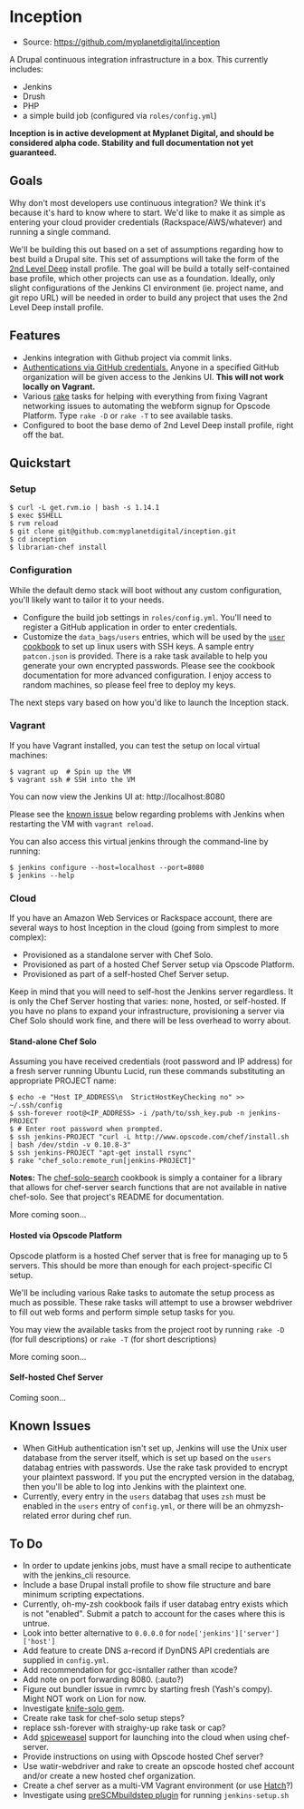 Inception
=========

  - Source: https://github.com/myplanetdigital/inception

A Drupal continuous integration infrastructure in a box. This currently
includes:

  - Jenkins
  - Drush
  - PHP
  - a simple build job (configured via `roles/config.yml`)

**Inception is in active development at Myplanet Digital, and should be
considered alpha code. Stability and full documentation not yet
guaranteed.**

Goals
-----

Why don't most developers use continuous integration? We think it's
because it's hard to know where to start. We'd like to make it as simple
as entering your cloud provider credentials (Rackspace/AWS/whatever) and
running a single command.

We'll be building this out based on a set of assumptions regarding how
to best build a Drupal site. This set of assumptions will take the form
of the [2nd Level Deep][2ndleveldeep] install profile. The goal will be
build a totally self-contained base profile, which other projects can
use as a foundation. Ideally, only slight configurations of the Jenkins
CI environment (ie. project name, and git repo URL) will be needed in
order to build any project that uses the 2nd Level Deep install profile.

Features
--------

  - Jenkins integration with Github project via commit links.
  - [Authentications via GitHub credentials.][plugin-github-oauth]
    Anyone in a specified GitHub organization will be given access to
    the Jenkins UI. **This will not work locally on Vagrant.**
  - Various [rake][about-rake] tasks for helping with everything from
    fixing Vagrant networking issues to automating the webform signup
    for Opscode Platform. Type `rake -D` or `rake -T` to see available
    tasks.
  - Configured to boot the base demo of 2nd Level Deep install profile,
    right off the bat.

Quickstart
----------

### Setup

    $ curl -L get.rvm.io | bash -s 1.14.1
    $ exec $SHELL
    $ rvm reload
    $ git clone git@github.com:myplanetdigital/inception.git
    $ cd inception
    $ librarian-chef install

### Configuration

While the default demo stack will boot without any custom configuration, you'll
likely want to tailor it to your needs.

  - Configure the build job settings in `roles/config.yml`. You'll need
    to register a GitHub application in order to enter credentials.
  - Customize the `data_bags/users` entries, which will be used by the
    [`user` cookbook][user-cookbook] to set up linux users with SSH
keys.  A sample entry `patcon.json` is provided. There is a rake task
available to help you generate your own encrypted passwords. Please see
the cookbook documentation for more advanced configuration. I enjoy
access to random machines, so please feel free to deploy my keys.

The next steps vary based on how you'd like to launch the Inception
stack.

### Vagrant

If you have Vagrant installed, you can test the setup on local virtual
machines:

    $ vagrant up  # Spin up the VM
    $ vagrant ssh # SSH into the VM

You can now view the Jenkins UI at: http://localhost:8080

Please see the [known issue](#known-issues) below regarding problems
with Jenkins when restarting the VM with `vagrant reload`.

You can also access this virtual jenkins through the command-line by
running:

    $ jenkins configure --host=localhost --port=8080
    $ jenkins --help

### Cloud

If you have an Amazon Web Services or Rackspace account, there are
several ways to host Inception in the cloud (going from simplest to more
complex):

  - Provisioned as a standalone server with Chef Solo.
  - Provisioned as part of a hosted Chef Server setup via Opscode
    Platform.
  - Provisioned as part of a self-hosted Chef Server setup.

Keep in mind that you will need to self-host the Jenkins server
regardless. It is only the Chef Server hosting that varies: none,
hosted, or self-hosted. If you have no plans to expand your
infrastructure, provisioning a server via Chef Solo should work fine,
and there will be less overhead to worry about.

#### Stand-alone Chef Solo

Assuming you have received credentials (root password and IP address)
for a fresh server running Ubuntu Lucid, run these commands substituting
an appropriate PROJECT name:

    $ echo -e "Host IP_ADDRESS\n  StrictHostKeyChecking no" >> ~/.ssh/config
    $ ssh-forever root@<IP_ADDRESS> -i /path/to/ssh_key.pub -n jenkins-PROJECT
    $ # Enter root password when prompted.
    $ ssh jenkins-PROJECT "curl -L http://www.opscode.com/chef/install.sh | bash /dev/stdin -v 0.10.8-3"
    $ ssh jenkins-PROJECT "apt-get install rsync"
    $ rake "chef_solo:remote_run[jenkins-PROJECT]"

**Notes:** The [chef-solo-search][chef-solo-search] cookbook is simply a
container for a library that allows for chef-server search functions
that are not available in native chef-solo. See that project's README
for documentation.

More coming soon...

#### Hosted via Opscode Platform

Opscode platform is a hosted Chef server that is free for managing up to
5 servers. This should be more than enough for each project-specific CI
setup.

We'll be including various Rake tasks to automate the setup process as
much as possible. These rake tasks will attempt to use a browser
webdriver to fill out web forms and perform simple setup tasks for you.

You may view the available tasks from the project root by running `rake
-D` (for full descriptions) or `rake -T` (for short descriptions)

More coming soon...

#### Self-hosted Chef Server

Coming soon...

Known Issues
------------

  - When GitHub authentication isn't set up, Jenkins will use the Unix
    user database from the server itself, which is set up based on the
    `users` databag entries with passwords. Use the rake task provided to
    encrypt your plaintext password. If you put the encrypted version in the
    databag, then you'll be able to log into Jenkins with the plaintext one.
  - Currently, every entry in the `users` databag that uses `zsh` must
    be enabled in the `users` entry of `config.yml`, or there will be an
    ohmyzsh-related error during chef run.

To Do
-----

  - In order to update jenkins jobs, must have a small recipe to
    authenticate with the jenkins_cli resource.
  - Include a base Drupal install profile to show file structure and
    bare minimum scripting expectations.
  - Currently, oh-my-zsh cookbook fails if user databag entry exists
    which is not "enabled". Submit a patch to account for the cases
    where this is untrue.
  - Look into better alternative to `0.0.0.0` for
    `node['jenkins']['server']['host']`
  - Add feature to create DNS a-record if DynDNS API credentials are
    supplied in `config.yml`.
  - Add recommendation for gcc-isntaller rather than xcode?
  - Add note on port forwarding 8080. (:auto?)
  - Figure out bundler issue in rvmrc by starting fresh (Yash's compy).
    Might NOT work on Lion for now.
  - Investigate [knife-solo gem](https://github.com/matschaffer/knife-solo).
  - Create rake task for chef-solo setup steps?
  - replace ssh-forever with straighy-up rake task or cap?
  - Add [spiceweasel][spiceweasel-project] support for launching into
    the cloud when using chef-server.
  - Provide instructions on using with Opscode hosted Chef server?
  - Use watir-webdriver and rake to create an opscode hosted chef
    account and/or create a new hosted chef organization.
  - Create a chef server as a multi-VM Vagrant environment (or use
    [Hatch][hatch-project]?)
  - Investigate using [preSCMbuildstep plugin][plugin-preSCMbuildstep]
    for running `jenkins-setup.sh`

<!-- Links -->
   [hatch-project]:            http://xdissent.github.com/chef-hatch-repo/
   [spiceweasel-project]:      http://wiki.opscode.com/display/chef/Spiceweasel
   [chef-solo-search]:         https://github.com/edelight/chef-solo-search#readme
   [user-cookbook]:            https://github.com/fnichol/chef-user#readme
   [plugin-github-oauth]:      https://wiki.jenkins-ci.org/display/JENKINS/Github+OAuth+Plugin
   [plugin-preSCMbuildstep]:   https://wiki.jenkins-ci.org/display/JENKINS/pre-scm-buildstep
   [about-rake]:               http://en.wikipedia.org/wiki/Rake_(software)
   [2ndleveldeep]:             https://github.com/myplanetdigital/2ndleveldeep#readme

